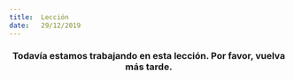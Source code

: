 ```yaml
---
title:  Lección
date:   29/12/2019
---
```


### <center>Todavía estamos trabajando en esta lección. Por favor, vuelva más tarde.</center>